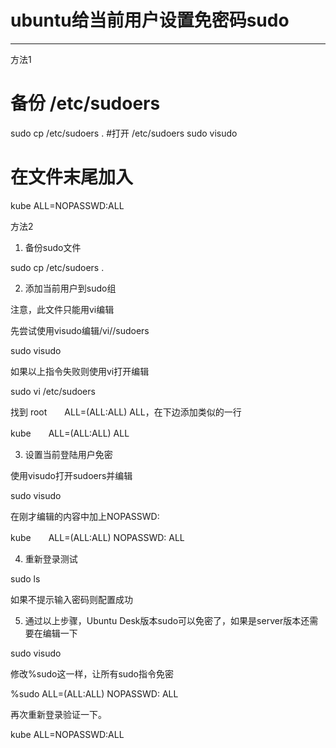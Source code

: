 # ubuntu给当前用户设置免密码sudo
---
方法1

# 备份 /etc/sudoers
sudo cp /etc/sudoers .
#打开 /etc/sudoers
sudo visudo
# 在文件末尾加入
kube ALL=NOPASSWD:ALL

方法2

1. 备份sudo文件

sudo cp /etc/sudoers .

2. 添加当前用户到sudo组

注意，此文件只能用vi编辑

先尝试使用visudo编辑/vi//sudoers

sudo visudo

如果以上指令失败则使用vi打开编辑

sudo vi /etc/sudoers

找到 root　　ALL=(ALL:ALL) ALL，在下边添加类似的一行

kube　　ALL=(ALL:ALL) ALL

3. 设置当前登陆用户免密

使用visudo打开sudoers并编辑

sudo visudo

在刚才编辑的内容中加上NOPASSWD:

kube　　ALL=(ALL:ALL) NOPASSWD: ALL

 

4. 重新登录测试

sudo ls

如果不提示输入密码则配置成功

5. 通过以上步骤，Ubuntu Desk版本sudo可以免密了，如果是server版本还需要在编辑一下

sudo visudo

修改%sudo这一样，让所有sudo指令免密

%sudo    ALL=(ALL:ALL) NOPASSWD: ALL

再次重新登录验证一下。

 

kube ALL=NOPASSWD:ALL